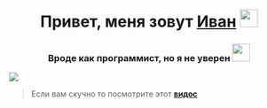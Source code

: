 <h1 align="center">Привет, меня зовут <a href="https://t.me/boogiemouse" target="_blank">Иван</a> 
<img src="https://github.com/blackcater/blackcater/raw/main/images/Hi.gif" height="32"/></h1>
<h3 align="center">Вроде как программист, но я не уверен <img src="https://media.tenor.com/TyhWL7gJwPgAAAAi/peppo-dance.gif" height="32"/></h3>

![](https://media.tenor.com/I3RjM4xQO0kAAAAi/monitors-typing.gif)
> Если вам скучно то посмотрите этот **[видос](https://www.youtube.com/watch?v=lwLLFbC1H0c)**





